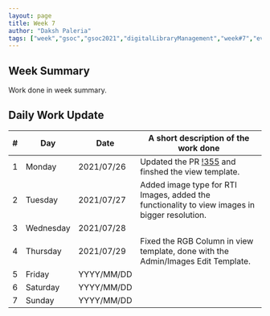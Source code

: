 ```yaml
---
layout: page
title: Week 7
author: "Daksh Paleria"
tags: ["week","gsoc","gsoc2021","digitalLibraryManagement","week#7","eval#2"]
---
```


## Week Summary

 
Work done in week summary.

## Daily Work Update

|\#|Day|Date|A short description of the work done|  
|---	|---	|---	|---	|  
|1   	| Monday 	|   2021/07/26	| Updated the PR [!355](https://gitlab.com/cdli/framework/-/merge_requests/355) and finshed the view template. |  
|2   	| Tuesday  	|   2021/07/27	| Added image type for RTI Images, added the functionality to view images in bigger resolution.	|  
|3   	| Wednesday  	|  2021/07/28 	|  |  
|4   	| Thursday  	|   2021/07/29	| Fixed the RGB Column in view template, done with the Admin/Images Edit Template. |  
|5   	| Friday  	|   YYYY/MM/DD	|  |  
|6   	| Saturday  	|   YYYY/MM/DD	| 	|  
|7   	| Sunday  	|   YYYY/MM/DD	|  |  
